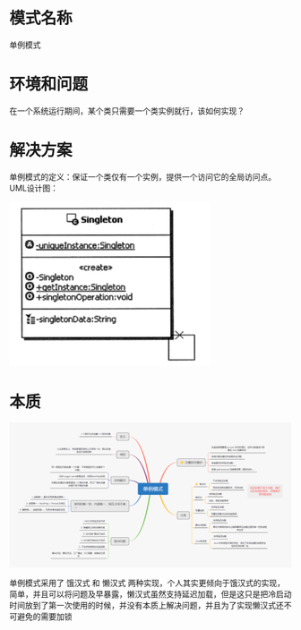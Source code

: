 # 模式名称
单例模式

# 环境和问题
在一个系统运行期间，某个类只需要一个类实例就行，该如何实现？

# 解决方案
单例模式的定义：保证一个类仅有一个实例，提供一个访问它的全局访问点。
UML设计图：

   ![image](.README_images/4afee449.png)


# 本质

![image](.README_images/单例模式.png)

单例模式采用了 饿汉式 和 懒汉式 两种实现，个人其实更倾向于饿汉式的实现，简单，并且可以将问题及早暴露，懒汉式虽然支持延迟加载，但是这只是把冷启动时间放到了第一次使用的时候，并没有本质上解决问题，并且为了实现懒汉式还不可避免的需要加锁
